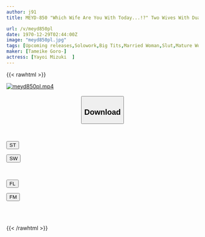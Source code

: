 ```yaml
---
author: j91
title: MEYD-850 "Which Wife Are You With Today...!?" Two Wives With Dual Personalities Live Next Door, 'Mizuki', Who Is Too Innocent, And 'Mizuki', Who Is Too Lewd. Mizuki Yayoi

url: /v/meyd850pl
date: 1970-12-29T02:44:00Z
image: "meyd850pl.jpg"
tags: [Upcoming releases,Solowork,Big Tits,Married Woman,Slut,Mature Woman,Huge Butt	 ]
maker: [Tameike Goro-]
actress: [Yayoi Mizuki  ]
---
```



{{< rawhtml >}}

<div class="video" data-videoid="pending_link.html">
    <a href="javascript:;">
        <img src="/v/meyd850pl/meyd850pl.jpg" width="WIDTH" height="HEIGHT" alt="meyd850pl.mp4" loading="lazy">
    </a>
</div>

<script type="text/javascript" src="https://j91.asia/asset/on-demand-pend.js"></script>

<br>
  <link rel="stylesheet" href="https://j91.asia/asset/bs5.css">
  
  <center>
  <button class="btn btn-primary" type="button" data-bs-toggle="collapse" data-bs-target=".multi-collapse" aria-expanded="false" aria-controls="multiCollapseExample1 multiCollapseExample2"><h2>Download</h2></button></center>
</p>
<div class="row">
  <div class="col">
    <div class="collapse multi-collapse" id="multiCollapseExample1">
      <div class="card card-body">
	      	      <br>
<div class="buttons">  
<p><a href="https://j91.asia/pending_link.html" target="_blank"><button class="btn-hover color-3"><i class="fa fa-download"></i> ST</button></a></p>
<p><a href="https://j91.asia/pending_link.html" target="_blank"><button class="btn-hover color-2"><i class="fa fa-download"></i> SW</button></a></p></div>
    </div>
  </div>
</div>
  <div class="col">
    <div class="collapse multi-collapse" id="multiCollapseExample2">
      <div class="card card-body">
	      <br>
<div class="buttons">
<p><a href="https://filelions.online/f/fl_fileid" target="_blank"><button class="btn-hover color-9"><i class="fa fa-download"></i> FL</button></a></p>
<p><a href="https://j91.asia/pending_link.html" target="_blank"><button class="btn-hover color-8"><i class="fa fa-download"></i> FM</button></a></p></div>
<br><br>
      </div>
    </div>
  </div>
</div>

{{< /rawhtml >}}
